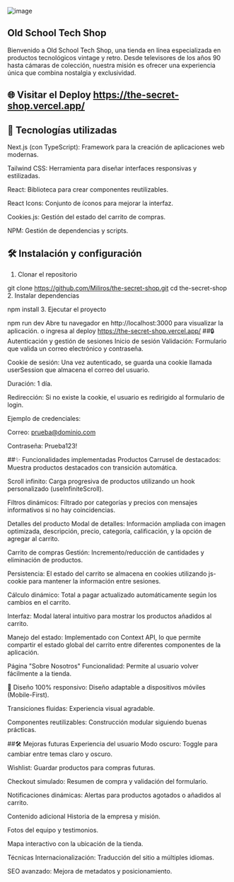 ![image](https://github.com/user-attachments/assets/597bae41-0f4e-41fc-bba1-e13a1b67ed55)

## Old School Tech Shop
Bienvenido a Old School Tech Shop, una tienda en línea especializada en productos tecnológicos vintage y retro. Desde televisores de los años 90 hasta cámaras de colección, nuestra misión es ofrecer una experiencia única que combina nostalgia y exclusividad.

## 🌐 Visitar el Deploy   https://the-secret-shop.vercel.app/
## 🚀 Tecnologías utilizadas
Next.js (con TypeScript): Framework para la creación de aplicaciones web modernas.

Tailwind CSS: Herramienta para diseñar interfaces responsivas y estilizadas.

React: Biblioteca para crear componentes reutilizables.

React Icons: Conjunto de íconos para mejorar la interfaz.

Cookies.js: Gestión del estado del carrito de compras.

NPM: Gestión de dependencias y scripts.

## 🛠 Instalación y configuración
1. Clonar el repositorio

git clone https://github.com/Miliros/the-secret-shop.git
cd the-secret-shop
2. Instalar dependencias

npm install
3. Ejecutar el proyecto

npm run dev
Abre tu navegador en http://localhost:3000 para visualizar la aplicación.
   o ingresa al deploy https://the-secret-shop.vercel.app/
##🔒 Autenticación y gestión de sesiones
Inicio de sesión
Validación: Formulario que valida un correo electrónico y contraseña.

Cookie de sesión: Una vez autenticado, se guarda una cookie llamada userSession que almacena el correo del usuario.

Duración: 1 día.

Redirección: Si no existe la cookie, el usuario es redirigido al formulario de login.

Ejemplo de credenciales:

Correo: prueba@dominio.com

Contraseña: Prueba123!

##✨ Funcionalidades implementadas
Productos
Carrusel de destacados: Muestra productos destacados con transición automática.

Scroll infinito: Carga progresiva de productos utilizando un hook personalizado (useInfiniteScroll).

Filtros dinámicos: Filtrado por categorías y precios con mensajes informativos si no hay coincidencias.

Detalles del producto
Modal de detalles: Información ampliada con imagen optimizada, descripción, precio, categoría, calificación, y la opción de agregar al carrito.

Carrito de compras
Gestión: Incremento/reducción de cantidades y eliminación de productos.

Persistencia: El estado del carrito se almacena en cookies utilizando js-cookie para mantener la información entre sesiones.

Cálculo dinámico: Total a pagar actualizado automáticamente según los cambios en el carrito.

Interfaz: Modal lateral intuitivo para mostrar los productos añadidos al carrito.

Manejo del estado: Implementado con Context API, lo que permite compartir el estado global del carrito entre diferentes componentes de la aplicación.

Página "Sobre Nosotros"
Funcionalidad: Permite al usuario volver fácilmente a la tienda.

🌟 Diseño
100% responsivo: Diseño adaptable a dispositivos móviles (Mobile-First).

Transiciones fluidas: Experiencia visual agradable.

Componentes reutilizables: Construcción modular siguiendo buenas prácticas.

##🛠 Mejoras futuras
Experiencia del usuario
Modo oscuro: Toggle para cambiar entre temas claro y oscuro.

Wishlist: Guardar productos para compras futuras.

Checkout simulado: Resumen de compra y validación del formulario.

Notificaciones dinámicas: Alertas para productos agotados o añadidos al carrito.

Contenido adicional
Historia de la empresa y misión.

Fotos del equipo y testimonios.

Mapa interactivo con la ubicación de la tienda.

Técnicas
Internacionalización: Traducción del sitio a múltiples idiomas.

SEO avanzado: Mejora de metadatos y posicionamiento.

